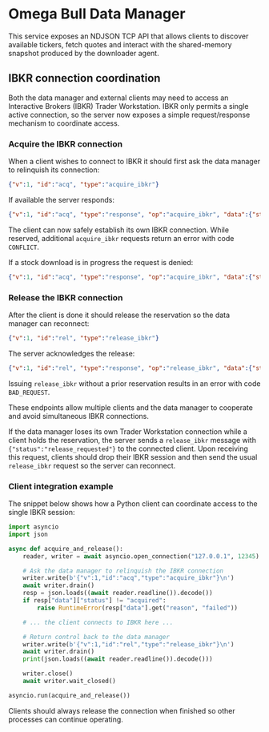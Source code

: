 # Omega Bull Data Manager

This service exposes an NDJSON TCP API that allows clients to discover
available tickers, fetch quotes and interact with the shared-memory snapshot
produced by the downloader agent.

## IBKR connection coordination

Both the data manager and external clients may need to access an Interactive
Brokers (IBKR) Trader Workstation.  IBKR only permits a single active
connection, so the server now exposes a simple request/response mechanism to
coordinate access.

### Acquire the IBKR connection

When a client wishes to connect to IBKR it should first ask the data manager to
relinquish its connection:

```json
{"v":1, "id":"acq", "type":"acquire_ibkr"}
```

If available the server responds:

```json
{"v":1, "id":"acq", "type":"response", "op":"acquire_ibkr", "data":{"status":"acquired"}}
```

The client can now safely establish its own IBKR connection.  While reserved,
additional `acquire_ibkr` requests return an error with code `CONFLICT`.

If a stock download is in progress the request is denied:

```json
{"v":1, "id":"acq", "type":"response", "op":"acquire_ibkr", "data":{"status":"denied","reason":"wait until stock download is finished"}}
```

### Release the IBKR connection

After the client is done it should release the reservation so the data manager
can reconnect:

```json
{"v":1, "id":"rel", "type":"release_ibkr"}
```

The server acknowledges the release:

```json
{"v":1, "id":"rel", "type":"response", "op":"release_ibkr", "data":{"status":"released"}}
```

Issuing `release_ibkr` without a prior reservation results in an error with
code `BAD_REQUEST`.

These endpoints allow multiple clients and the data manager to cooperate and
avoid simultaneous IBKR connections.

If the data manager loses its own Trader Workstation connection while a client
holds the reservation, the server sends a `release_ibkr` message with
`{"status":"release_requested"}` to the connected client.  Upon receiving this
request, clients should drop their IBKR session and then send the usual
`release_ibkr` request so the server can reconnect.


### Client integration example

The snippet below shows how a Python client can coordinate access to the single IBKR session:

```python
import asyncio
import json

async def acquire_and_release():
    reader, writer = await asyncio.open_connection("127.0.0.1", 12345)

    # Ask the data manager to relinquish the IBKR connection
    writer.write(b'{"v":1,"id":"acq","type":"acquire_ibkr"}\n')
    await writer.drain()
    resp = json.loads((await reader.readline()).decode())
    if resp["data"]["status"] != "acquired":
        raise RuntimeError(resp["data"].get("reason", "failed"))

    # ... the client connects to IBKR here ...

    # Return control back to the data manager
    writer.write(b'{"v":1,"id":"rel","type":"release_ibkr"}\n')
    await writer.drain()
    print(json.loads((await reader.readline()).decode()))

    writer.close()
    await writer.wait_closed()

asyncio.run(acquire_and_release())
```

Clients should always release the connection when finished so other processes can continue operating.
